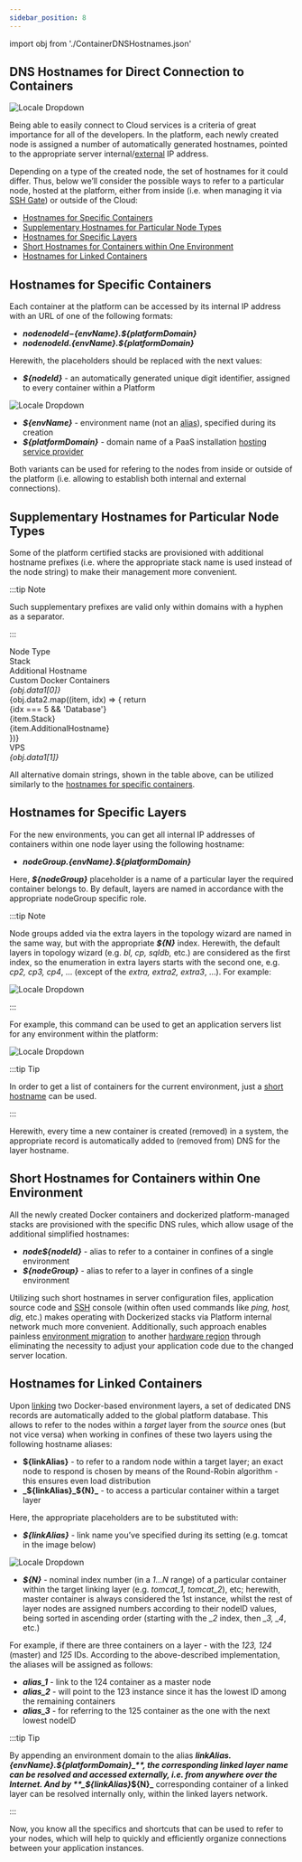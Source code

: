 ```yaml
---
sidebar_position: 8
---
```


import obj from './ContainerDNSHostnames.json'

## DNS Hostnames for Direct Connection to Containers

<div style={{
    display: 'grid',
    gridTemplateColumns: '0.15fr 1fr',
    gap: '10px'
}}>
<div>
<div style={{
    display: 'flex',
    alignItems: 'center',
    justifyContent: 'cetner',
}}>

![Locale Dropdown](./img/ContainerDNSHostnames/01-container-dns-hostnames.png)

</div>
</div>
<div>

Being able to easily connect to Cloud services is a criteria of great importance for all of the developers. In the platform, each newly created node is assigned a number of automatically generated hostnames, pointed to the appropriate server internal/[external](/docs/ApplicationSetting/External%20Access%20To%20Applications/Public%20IP) IP address.

</div>
</div>

Depending on a type of the created node, the set of hostnames for it could differ. Thus, below we’ll consider the possible ways to refer to a particular node, hosted at the platform, either from inside (i.e. when managing it via [SSH Gate](/docs/Deployment%20Tools/SSH/SSH%20Overview)) or outside of the Cloud:

- [Hostnames for Specific Containers](/docs/ApplicationSetting/Domain%20Name%20Management/Container%20DNS%20Hostnames#hostnames-for-specific-containers)
- [Supplementary Hostnames for Particular Node Types](/docs/ApplicationSetting/Domain%20Name%20Management/Container%20DNS%20Hostnames#supplementary-hostnames-for-particular-node-types)
- [Hostnames for Specific Layers](/docs/ApplicationSetting/Domain%20Name%20Management/Container%20DNS%20Hostnames#hostnames-for-specific-layers)
- [Short Hostnames for Containers within One Environment](/docs/ApplicationSetting/Domain%20Name%20Management/Container%20DNS%20Hostnames#short-hostnames-for-containers-within-one-environment)
- [Hostnames for Linked Containers](/docs/ApplicationSetting/Domain%20Name%20Management/Container%20DNS%20Hostnames#hostnames-for-linked-containers)

## Hostnames for Specific Containers

Each container at the platform can be accessed by its internal IP address with an URL of one of the following formats:

- **_node${nodeId}-${envName}.${platformDomain}_**
- **_node${nodeId}.${envName}.${platformDomain}_**

Herewith, the placeholders should be replaced with the next values:

- **_${nodeId}_** - an automatically generated unique digit identifier, assigned to every container within a Platform

<div style={{
    display:'flex',
    justifyContent: 'center',
    margin: '0 0 1rem 0'
}}>

![Locale Dropdown](./img/ContainerDNSHostnames/02-nodeid-in-dashboard.png)

</div>

- **_${envName}_** - environment name (not an [alias](/docs/EnvironmentManagement/Environment%20Aliases)), specified during its creation
- **_${platformDomain}_** - domain name of a PaaS installation [hosting service provider](/docs/QuickStart/Hosters%20List%20&%20Info)

Both variants can be used for refering to the nodes from inside or outside of the platform (i.e. allowing to establish both internal and external connections).

## Supplementary Hostnames for Particular Node Types

Some of the platform certified stacks are provisioned with additional hostname prefixes (i.e. where the appropriate stack name is used instead of the node string) to make their management more convenient.

:::tip Note

Such supplementary prefixes are valid only within domains with a hyphen as a separator.

:::

<div style={{
        width: '100%',
        margin: '0 0 5rem 0',
        borderRadius: '7px',
        overflow: 'hidden',
    }} >
    <div>
        <div style={{
            width: '100%',
            height: 'auto',
            border: '1px solid var(--ifm-toc-border-color)',
            display: 'grid', 
            fontWeight: '500',
            color: 'var(--table-color-primary)',
            background: 'var(--table-bg-primary-t2)', 
            gridTemplateColumns: '1fr 1fr 2fr',
            overflow: 'hidden',
        }}>
            <div style={{
                display: 'flex', 
                alignItems: 'center', 
                justifyContent: 'center',
                padding: '20px',
                wordBreak: 'break-all',
                borderRight: '1px solid var(--ifm-toc-border-color)',
            }}>
                Node Type
            </div>
            <div style={{
                display: 'flex', 
                alignItems: 'center', 
                justifyContent: 'center',
                padding: '20px',
                borderRight: '1px solid var(--ifm-toc-border-color)',
                wordBreak: 'break-all'
            }}>
               Stack
            </div>
            <div style={{
                display: 'flex', 
                alignItems: 'center', 
                justifyContent: 'center',
                padding: '20px',
                borderRight: '1px solid var(--ifm-toc-border-color)',
                wordBreak: 'break-all'
            }}>
                Additional Hostname
            </div> 
        </div>
         <div style={{
            width: '100%',
            height: 'auto',
            border: '1px solid var(--ifm-toc-border-color)',
            display: 'grid', 
            gridTemplateColumns: '1fr 1fr',
            fontWeight: '400',
        }}>
            <div style={{
                padding: '20px',
                borderRight: '1px solid var(--ifm-toc-border-color)',
                background: 'var(--table-bg-primary-t1)',
                display: 'flex', 
                alignItems: 'center', 
                justifyContent: 'flex-start',
                wordBreak: 'break-all',
                padding: '20px',
            }}>
                Custom Docker Сontainers
            </div>
            <div style={{
                padding: '20px',
                wordBreak: 'break-all'
            }}>
               <i>{obj.data1[0]}</i>
            </div>
        </div> 
        {obj.data2.map((item, idx) => {
            return <div key={idx} style={{
            width: '100%',
            height: 'auto',
            borderLeft: '1px solid var(--ifm-toc-border-color)',
            borderRight: '1px solid var(--ifm-toc-border-color)',
            display: 'grid', 
            gridTemplateColumns: '1fr 1fr 2fr',
            fontWeight: '400',
        }}>
            <div style={{
                padding: '20px',
                background: 'var(--table-bg-primary-t1)',
                borderRight: '1px solid var(--ifm-toc-border-color)',
                display: 'flex', 
                alignItems: 'center', 
                justifyContent: 'flex-start',
                wordBreak: 'break-all',
                padding: '20px',
            }}>
                {idx === 5 && 'Database'}
            </div>
            <div style={{
                padding: '20px',
                borderRight: '1px solid var(--ifm-toc-border-color)',
                borderBottom: '1px solid var(--ifm-toc-border-color)',
                background: 'var(--table-bg-primary-t1)',
                wordBreak: 'break-all'
            }}>
               {item.Stack}
            </div>
            <div style={{
                wordBreak: 'break-all',
                borderBottom: '1px solid var(--ifm-toc-border-color)',
                 padding: '20px',
            }}>
               {item.AdditionalHostname}
            </div>
        </div> 
        })}
         <div style={{
            width: '100%',
            height: 'auto',
            border: '1px solid var(--ifm-toc-border-color)',
            display: 'grid', 
            gridTemplateColumns: '1fr 1fr',
            fontWeight: '400',
        }}>
            <div style={{
                padding: '20px',
                borderRight: '1px solid var(--ifm-toc-border-color)',
                background: 'var(--table-bg-primary-t1)',
                display: 'flex', 
                alignItems: 'center', 
                justifyContent: 'flex-start',
                wordBreak: 'break-all',
                padding: '20px',
            }}>
                VPS
            </div>
            <div style={{
                padding: '20px',
                wordBreak: 'break-all'
            }}>
               <i>{obj.data1[1]}</i>
            </div>
        </div> 
    </div> 
</div>

All alternative domain strings, shown in the table above, can be utilized similarly to the [hostnames for specific containers](/docs/ApplicationSetting/Domain%20Name%20Management/Container%20DNS%20Hostnames#hostnames-for-specific-layers).

## Hostnames for Specific Layers

For the new environments, you can get all internal IP addresses of containers within one node layer using the following hostname:

- **_${nodeGroup}.${envName}.${platformDomain}_**

Here, **_${nodeGroup}_** placeholder is a name of a particular layer the required container belongs to. By default, layers are named in accordance with the appropriate nodeGroup specific role.

:::tip Note

Node groups added via the extra layers in the topology wizard are named in the same way, but with the appropriate **_${N}_** index. Herewith, the default layers in topology wizard (e.g. _bl, cp, sqldb,_ etc.) are considered as the first index, so the enumeration in extra layers starts with the second one, e.g. _cp2, cp3, cp4_, … (except of the _extra, extra2, extra3_, …). For example:

<div style={{
    display:'flex',
    justifyContent: 'center',
    margin: '0 0 1rem 0'
}}>

![Locale Dropdown](./img/ContainerDNSHostnames/03-layer-hostnames.png)

</div>

:::

For example, this command can be used to get an application servers list for any environment within the platform:

<div style={{
    display:'flex',
    justifyContent: 'center',
    margin: '0 0 1rem 0'
}}>

![Locale Dropdown](./img/ContainerDNSHostnames/04-layer-hostnames-example.png)

</div>

:::tip Tip

In order to get a list of containers for the current environment, just a [short hostname](/docs/ApplicationSetting/Domain%20Name%20Management/Container%20DNS%20Hostnames#short-hostnames-for-containers-within-one-environment) can be used.

:::

Herewith, every time a new container is created (removed) in a system, the appropriate record is automatically added to (removed from) DNS for the layer hostname.

## Short Hostnames for Containers within One Environment

All the newly created Docker containers and dockerized platform-managed stacks are provisioned with the specific DNS rules, which allow usage of the additional simplified hostnames:

- **_node${nodeId}_** - alias to refer to a container in confines of a single environment
- **_${nodeGroup}_** - alias to refer to a layer in confines of a single environment

Utilizing such short hostnames in server configuration files, application source code and [SSH](/docs/Deployment%20Tools/SSH/SSH%20Overview) console (within often used commands like _ping, host, dig_, etc.) makes operating with Dockerized stacks via Platform internal network much more convenient. Additionally, such approach enables painless [environment migration](/docs/EnvironmentManagement/Environment%20Regions/Migration%20between%20Regions) to another [hardware region](/docs/EnvironmentManagement/Environment%20Regions/Choosing%20a%20Region) through eliminating the necessity to adjust your application code due to the changed server location.

## Hostnames for Linked Containers

Upon [linking](/docs/Container/Container%20Configuration/Links) two Docker-based environment layers, a set of dedicated DNS records are automatically added to the global platform database. This allows to refer to the nodes within a _target_ layer from the _source_ ones (but not vice versa) when working in confines of these two layers using the following hostname aliases:

- **${linkAlias}** - to refer to a random node within a target layer; an exact node to respond is chosen by means of the Round-Robin algorithm - this ensures even load distribution
- **_${linkAlias}_${N}\_** - to access a particular container within a target layer

Here, the appropriate placeholders are to be substituted with:

- **_${linkAlias}_** - link name you’ve specified during its setting (e.g. tomcat in the image below)

<div style={{
    display:'flex',
    justifyContent: 'center',
    margin: '0 0 1rem 0'
}}>

![Locale Dropdown](./img/ContainerDNSHostnames/05-container-linking-alias.png)

</div>

- **_${N}_** - nominal index number (in a _1…N_ range) of a particular container within the target linking layer (e.g. _tomcat_1, tomcat_2_), etc; herewith, master container is always considered the 1st instance, whilst the rest of layer nodes are assigned numbers according to their nodeID values, being sorted in ascending order (starting with the _\_2_ index, then _\_3, \_4_, etc.)

For example, if there are three containers on a layer - with the _123, 124_ (master) and _125_ IDs. According to the above-described implementation, the aliases will be assigned as follows:

- **_alias_1_** - link to the 124 container as a master node
- **_alias_2_** - will point to the 123 instance since it has the lowest ID among the remaining containers
- **_alias_3_** - for referring to the 125 container as the one with the next lowest nodeID

:::tip Tip

By appending an environment domain to the alias **_${linkAlias}.${envName}.${platformDomain}_**, the corresponding linked layer name can be resolved and accessed externally, i.e. from anywhere over the Internet. And by **_${linkAlias}_${N}\_** corresponding container of a linked layer can be resolved internally only, within the linked layers network.

:::

Now, you know all the specifics and shortcuts that can be used to refer to your nodes, which will help to quickly and efficiently organize connections between your application instances.
